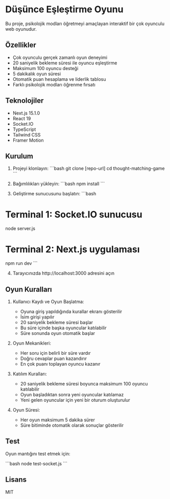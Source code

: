 # Düşünce Eşleştirme Oyunu

Bu proje, psikolojik modları öğretmeyi amaçlayan interaktif bir çok oyunculu web oyunudur.

## Özellikler

- Çok oyunculu gerçek zamanlı oyun deneyimi
- 20 saniyelik bekleme süresi ile oyuncu eşleştirme
- Maksimum 100 oyuncu desteği
- 5 dakikalık oyun süresi
- Otomatik puan hesaplama ve liderlik tablosu
- Farklı psikolojik modları öğrenme fırsatı

## Teknolojiler

- Next.js 15.1.0
- React 19
- Socket.IO
- TypeScript
- Tailwind CSS
- Framer Motion

## Kurulum

1. Projeyi klonlayın:
\`\`\`bash
git clone [repo-url]
cd thought-matching-game
\`\`\`

2. Bağımlılıkları yükleyin:
\`\`\`bash
npm install
\`\`\`

3. Geliştirme sunucusunu başlatın:
\`\`\`bash
# Terminal 1: Socket.IO sunucusu
node server.js

# Terminal 2: Next.js uygulaması
npm run dev
\`\`\`

4. Tarayıcınızda http://localhost:3000 adresini açın

## Oyun Kuralları

1. Kullanıcı Kaydı ve Oyun Başlatma:
   - Oyuna giriş yapıldığında kurallar ekranı gösterilir
   - İsim girişi yapılır
   - 20 saniyelik bekleme süresi başlar
   - Bu süre içinde başka oyuncular katılabilir
   - Süre sonunda oyun otomatik başlar

2. Oyun Mekanikleri:
   - Her soru için belirli bir süre vardır
   - Doğru cevaplar puan kazandırır
   - En çok puanı toplayan oyuncu kazanır

3. Katılım Kuralları:
   - 20 saniyelik bekleme süresi boyunca maksimum 100 oyuncu katılabilir
   - Oyun başladıktan sonra yeni oyuncular katılamaz
   - Yeni gelen oyuncular için yeni bir oturum oluşturulur

4. Oyun Süresi:
   - Her oyun maksimum 5 dakika sürer
   - Süre bitiminde otomatik olarak sonuçlar gösterilir

## Test

Oyun mantığını test etmek için:

\`\`\`bash
node test-socket.js
\`\`\`

## Lisans

MIT 